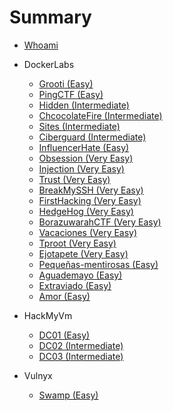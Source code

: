 # Summary

* [Whoami](README.md)

* DockerLabs
  * [Grooti (Easy)](Dockerlabs/grooti.md)
  * [PingCTF (Easy)](Dockerlabs/PingCTF.md)
  * [Hidden (Intermediate)](Dockerlabs/Hidden.md)
  * [ChcocolateFire (Intermediate)](Dockerlabs/ChocolateFire.md)
  * [Sites (Intermediate)](Dockerlabs/sites.md)
  * [Ciberguard (Intermediate)](Dockerlabs/Ciberguard.md)
  * [InfluencerHate (Easy)](Dockerlabs/Influencerhate.md)
  * [Obsession (Very Easy)](Dockerlabs/Obsession.md)
  * [Injection (Very Easy)](Dockerlabs/Injection.md)
  * [Trust (Very Easy)](Dockerlabs/Trust.md)
  * [BreakMySSH (Very Easy)](Dockerlabs/BreakMySSH.md)
  * [FirstHacking (Very Easy)](Dockerlabs/FirstHacking.md)
  * [HedgeHog (Very Easy)](Dockerlabs/HedgeHog.md)
  * [BorazuwarahCTF (Very Easy)](Dockerlabs/BorazuwarahCTF.md)
  * [Vacaciones (Very Easy)](Dockerlabs/Vacaciones.md)
  * [Tproot (Very Easy)](Dockerlabs/Tproot.md)
  * [Ejotapete (Very Easy)](Dockerlabs/Ejotapete.md)
  * [Pequeñas-mentirosas (Easy)](Dockerlabs/Pequeñas-mentirosas.md)
  * [Aguademayo (Easy)](Dockerlabs/Aguademayo.md)
  * [Extraviado (Easy)](Dockerlabs/Extraviado.md)
  * [Amor (Easy)](Dockerlabs/Amor.md)

* HackMyVm
  * [DC01 (Easy)](HackMyVM/DC01.md)
  * [DC02 (Intermediate)](HackMyVM/DC02.md)
  * [DC03 (Intermediate)](HackMyVM/DC03.md)

* Vulnyx
  * [Swamp (Easy)](Vulnyx/Swamp.md)
